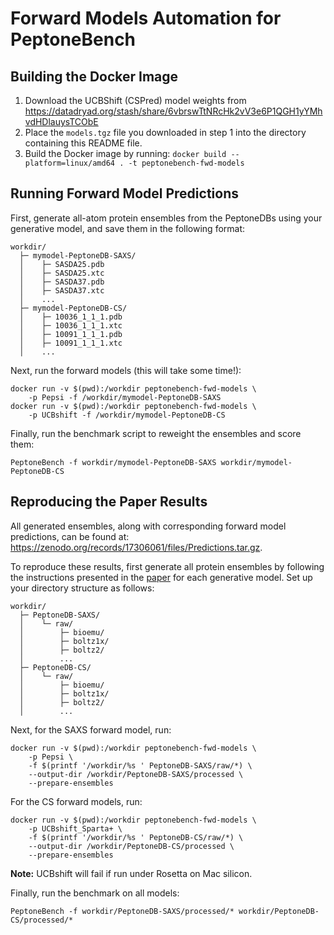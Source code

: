 # Forward Models Automation for PeptoneBench

## Building the Docker Image
1. Download the UCBShift (CSPred) model weights from https://datadryad.org/stash/share/6vbrswTtNRcHk2vV3e6P1QGH1yYMhvdHDlauysTCObE
2. Place the `models.tgz` file you downloaded in step 1 into the directory containing this README file.
3. Build the Docker image by running:
  `docker build --platform=linux/amd64 . -t peptonebench-fwd-models`

## Running Forward Model Predictions
First, generate all-atom protein ensembles from the PeptoneDBs using your generative model, and save them in the following format:

```
workdir/
  ├─ mymodel-PeptoneDB-SAXS/
  │    ├─ SASDA25.pdb
  │    ├─ SASDA25.xtc
  │    ├─ SASDA37.pdb
  │    ├─ SASDA37.xtc
  │    ...
  ├─ mymodel-PeptoneDB-CS/
  │    ├─ 10036_1_1_1.pdb
  │    ├─ 10036_1_1_1.xtc
  │    ├─ 10091_1_1_1.pdb
  │    ├─ 10091_1_1_1.xtc
  │    ...
```

Next, run the forward models (this will take some time!):
```
docker run -v $(pwd):/workdir peptonebench-fwd-models \
    -p Pepsi -f /workdir/mymodel-PeptoneDB-SAXS
docker run -v $(pwd):/workdir peptonebench-fwd-models \
    -p UCBshift -f /workdir/mymodel-PeptoneDB-CS
```

Finally, run the benchmark script to reweight the ensembles and score them:
```
PeptoneBench -f workdir/mymodel-PeptoneDB-SAXS workdir/mymodel-PeptoneDB-CS
```



## Reproducing the Paper Results
All generated ensembles, along with corresponding forward model predictions, can be found at: https://zenodo.org/records/17306061/files/Predictions.tar.gz.

To reproduce these results, first generate all protein ensembles by following the instructions presented in the [paper](https://doi.org/10.1101/2025.10.18.680935) for each generative model.
Set up your directory structure as follows:

```
workdir/
  ├─ PeptoneDB-SAXS/
  │    └─ raw/
  │        ├─ bioemu/
  │        ├─ boltz1x/
  │        ├─ boltz2/
  │        ...
  ├─ PeptoneDB-CS/
  │    └─ raw/
  │        ├─ bioemu/
  │        ├─ boltz1x/
  │        ├─ boltz2/
  │        ...
```

Next, for the SAXS forward model, run:
```
docker run -v $(pwd):/workdir peptonebench-fwd-models \
    -p Pepsi \
    -f $(printf '/workdir/%s ' PeptoneDB-SAXS/raw/*) \
    --output-dir /workdir/PeptoneDB-SAXS/processed \
    --prepare-ensembles
```

For the CS forward models, run:
```
docker run -v $(pwd):/workdir peptonebench-fwd-models \
    -p UCBshift_Sparta+ \
    -f $(printf '/workdir/%s ' PeptoneDB-CS/raw/*) \
    --output-dir /workdir/PeptoneDB-CS/processed \
    --prepare-ensembles
```
**Note:** UCBshift will fail if run under Rosetta on Mac silicon.

Finally, run the benchmark on all models:
```
PeptoneBench -f workdir/PeptoneDB-SAXS/processed/* workdir/PeptoneDB-CS/processed/*
```
